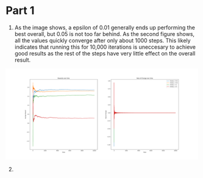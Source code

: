 # Part 1

1. As the image shows, a epsilon of 0.01 generally ends up performing the best overall, but 0.05 is not too far behind. As the second figure shows, all the values quickly converge after only about 1000 steps. This likely indicates that running this for 10,000 iterations is uneccesary to achieve good results as the rest of the steps have very little effect on the overall result.

![Figure 1](./figures/p1-1.png)


2.

